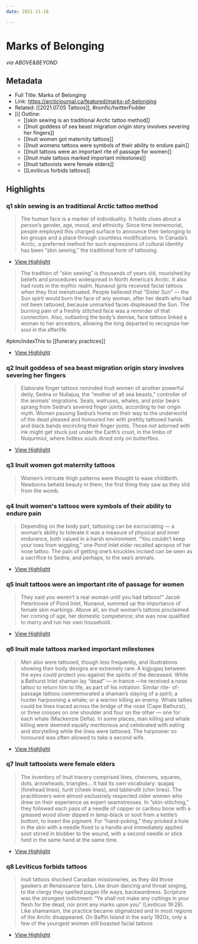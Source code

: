 ```yaml
---
date: 2021-11-18

---
```

# Marks of Belonging
<cite>via ABOVE&BEYOND</cite>

## Metadata
- Full Title: Marks of Belonging
- Link: https://arcticjournal.ca/featured/marks-of-belonging
- Related: [[2021.07.05 Tattoos]], #nonfic/twitterFodder 
- [i] Outline: 
	- [[skin sewing is an traditional Arctic tattoo method]]
	- [[Inuit goddess of sea beast migration origin story involves severing her fingers]]
	- [[Inuit women got maternity tattoos]]
	- [[Inuit womens tattoos were symbols of their ability to endure pain]]
	- [[Inuit tattoos were an important rite of passage for women]]
	- [[Inuit male tattoos marked important milestones]]
	- [[Inuit tattooists were female elders]]
	- [[Leviticus forbids tattoos]]

## Highlights

### q1 skin sewing is an traditional Arctic tattoo method

> The human face is a marker of individuality. It holds clues about a person’s gender, age, mood, and ethnicity. Since time immemorial, people employed this charged surface to announce their belonging to kin groups and a place through countless modifications. In Canada’s Arctic, a preferred method for such expressions of cultural identity has been “skin sewing,” the traditional form of tattooing.

 * [View Highlight](https://read.readwise.io/read/01fmsj47hh4c06bgkzmeeeg7wa)

> The tradition of “skin sewing” is thousands of years old, nourished by beliefs and procedures widespread in North America’s Arctic. It also had roots in the mythic realm. Nunavut girls received facial tattoos when they first menstruated. People believed that “Sister Sun” — the Sun spirit would burn the face of any woman, after her death who had not been tattooed, because unmarked faces displeased the Sun. The burning pain of a freshly stitched face was a reminder of that connection. Also, outlasting the body’s demise, face tattoos linked a woman to her ancestors, allowing the long departed to recognize her soul in the afterlife.

#pkm/indexThis to [[funerary practices]]

 * [View Highlight](https://read.readwise.io/read/01fmsj52r5fdyae7cef0mqb3kt)

### q2 Inuit goddess of sea beast migration origin story involves severing her fingers

> Elaborate finger tattoos reminded Inuit women of another powerful deity, Sedna or Nuliajuq, the “mother of all sea beasts,” controller of the animals’ migrations. Seals, walruses, whales, and polar bears sprang from Sedna’s severed finger joints, according to her origin myth. Women passing Sedna’s home on their way to the underworld of the dead pleased and honoured her with prettily tattooed hands and black bands encircling their finger joints. Those not adorned with ink might get stuck just under the Earth’s crust, in the limbo of Nuqurmiut, where listless souls dined only on butterflies.

 * [View Highlight](https://read.readwise.io/read/01fmsj5nkedgr2syctyjkqgnmx)

### q3 Inuit women got maternity tattoos 

> Women’s intricate thigh patterns were thought to ease childbirth. Newborns beheld beauty in them, the first thing they saw as they slid from the womb.

### q4 Inuit women's tattoos were symbols of their ability to endure pain

> Depending on the body part, tattooing can be excruciating — a woman’s ability to tolerate it was a measure of physical and inner endurance, both valued in a harsh environment. “You couldn’t keep your toes from wiggling,” one Pond Inlet elder recalled apropos of her nose tattoo. The pain of getting one’s knuckles incised can be seen as a sacrifice to Sedna, and perhaps, to the sea’s animals.

 * [View Highlight](https://read.readwise.io/read/01fmsj6t9ypa7nt8n03140r1ey)

### q5 Inuit tattoos were an important rite of passage for women

> They said you weren’t a real woman until you had tattoos!” Jacob Peterloosie of Pond Inlet, Nunavut, summed up the importance of female skin markings. Above all, an Inuit woman’s tattoos proclaimed her coming of age, her domestic competence; she was now qualified to marry and run her own household.

 * [View Highlight](https://read.readwise.io/read/01fmsj704kd2s53g2hsbx9zpde)

### q6 Inuit male tattoos marked important milestones

> Men also were tattooed, though less frequently, and illustrations showing their body designs are extremely rare. A kigjugaq between the eyes could protect you against the spirits of the deceased. While a Bathurst Inlet shaman lay “dead” — in trance —he received a nose tattoo to return him to life, as part of his initiation. Similar rite- of-passage tattoos commemorated a shaman’s slaying of a spirit; a hunter harpooning a whale; or a warrior killing an enemy. Whale tallies could be lines traced across the bridge of the nose (Cape Bathurst), or three crosses on one shoulder and four on the other — one for each whale (Mackenzie Delta). In some places, man killing and whale killing were deemed equally meritorious and celebrated with eating and storytelling while the lines were tattooed. The harpooner so honoured was often allowed to take a second wife.

 * [View Highlight](https://read.readwise.io/read/01fmsj7jeh3z334k0jpt2esrx1)

### q7 Inuit tattooists were female elders

> The inventory of Inuit tracery comprised lines, chevrons, squares, dots, arrowheads, triangles… It had its own vocabulary: quajaq (forehead lines), tunit (cheek lines), and tablerutit (chin lines). The practitioners were almost exclusively respected older women who drew on their experience as expert seamstresses. In “skin-stitching,” they followed each pass of a needle of copper or caribou bone with a greased wood sliver dipped in lamp-black or soot from a kettle’s bottom, to insert the pigment. For “hand-poking,” they pricked a hole in the skin with a needle fixed to a handle and immediately applied soot stirred in blubber to the wound, with a second needle or stick held in the same hand at the same time.

 * [View Highlight](https://read.readwise.io/read/01fmsj8zcw3ywzygcm11wb0yf8)

### q8 Leviticus forbids tattoos

> Inuit tattoos shocked Canadian missionaries, as they did those gawkers at Renaissance fairs. Like drum dancing and throat singing, to the clergy they spelled pagan life ways, backwardness. Scripture was the strongest indictment: “Ye shall not make any cuttings in your flesh for the dead, nor print any marks upon you” (Leviticus 19:28). Like shamanism, the practice became stigmatized and in most regions of the Arctic disappeared. On Baffin Island in the early 1920s, only a few of the youngest women still boasted facial tattoos

 * [View Highlight](https://read.readwise.io/read/01fmsj9veq290e7n203cgmwnx8)
